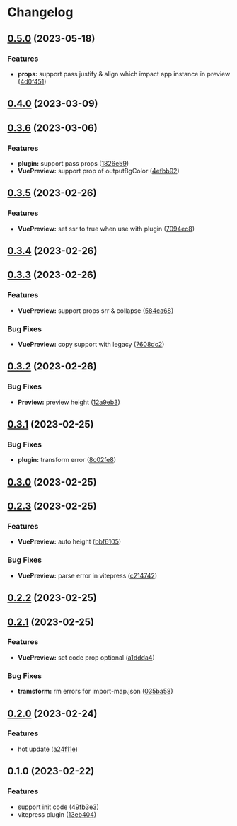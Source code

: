 # Changelog

## [0.5.0](https://github.com/liting-yes/vite-plugin-vue-preview/compare/0.4.0...0.5.0) (2023-05-18)


### Features

* **props:** support pass justify & align which impact app instance in preview ([4d0f451](https://github.com/liting-yes/vite-plugin-vue-preview/commit/4d0f451c4f32b6978a3603955a05dfa4c34d9a63))

## [0.4.0](https://github.com/liting-yes/vite-plugin-vue-preview/compare/0.3.6...0.4.0) (2023-03-09)

## [0.3.6](https://github.com/liting-yes/vite-plugin-vue-preview/compare/0.3.5...0.3.6) (2023-03-06)


### Features

* **plugin:** support pass props ([1826e59](https://github.com/liting-yes/vite-plugin-vue-preview/commit/1826e593575be7ec909a8961f13f6748cac92e96))
* **VuePreview:** support prop of outputBgColor ([4efbb92](https://github.com/liting-yes/vite-plugin-vue-preview/commit/4efbb9260bd60e5507936d9407259cb2e7a422af))

## [0.3.5](https://github.com/liting-yes/vite-plugin-vue-preview/compare/0.3.4...0.3.5) (2023-02-26)


### Features

* **VuePreview:** set ssr to true when use with plugin ([7094ec8](https://github.com/liting-yes/vite-plugin-vue-preview/commit/7094ec83b9dd04aa682b7d1e6fec31f4da00f548))

## [0.3.4](https://github.com/liting-yes/vite-plugin-vue-preview/compare/0.3.3...0.3.4) (2023-02-26)

## [0.3.3](https://github.com/liting-yes/vite-plugin-vue-preview/compare/0.3.2...0.3.3) (2023-02-26)


### Features

* **VuePreview:** support props srr & collapse ([584ca68](https://github.com/liting-yes/vite-plugin-vue-preview/commit/584ca687e314e7ce77b72c71164e9de0ba30efdc))


### Bug Fixes

* **VuePreview:** copy support with legacy ([7608dc2](https://github.com/liting-yes/vite-plugin-vue-preview/commit/7608dc2d84d5628478f646af6eef559db6ad64d0))

## [0.3.2](https://github.com/liting-yes/vite-plugin-vue-preview/compare/0.3.1...0.3.2) (2023-02-26)


### Bug Fixes

* **Preview:** preview height ([12a9eb3](https://github.com/liting-yes/vite-plugin-vue-preview/commit/12a9eb34e74c4cd0725f532938c198498d3e8365))

## [0.3.1](https://github.com/liting-yes/vite-plugin-vue-preview/compare/0.3.0...0.3.1) (2023-02-25)


### Bug Fixes

* **plugin:** transform error ([8c02fe8](https://github.com/liting-yes/vite-plugin-vue-preview/commit/8c02fe8083ee73b04ac895fb4dec2b72304634af))

## [0.3.0](https://github.com/liting-yes/vite-plugin-vue-preview/compare/0.2.3...0.3.0) (2023-02-25)

## [0.2.3](https://github.com/liting-yes/vite-plugin-vue-preview/compare/0.2.2...0.2.3) (2023-02-25)


### Features

* **VuePreview:** auto height ([bbf6105](https://github.com/liting-yes/vite-plugin-vue-preview/commit/bbf610517420d10618a6236324a2c92a258e3589))


### Bug Fixes

* **VuePreview:** parse error in vitepress ([c214742](https://github.com/liting-yes/vite-plugin-vue-preview/commit/c214742a1a40d7f4f510f32581ac713294ae750b))

## [0.2.2](https://github.com/liting-yes/vite-plugin-vue-preview/compare/0.2.1...0.2.2) (2023-02-25)

## [0.2.1](https://github.com/liting-yes/vite-plugin-vue-preview/compare/0.2.0...0.2.1) (2023-02-25)


### Features

* **VuePreview:** set code prop optional ([a1ddda4](https://github.com/liting-yes/vite-plugin-vue-preview/commit/a1ddda4e507691a746a182d451a4d9f842d7b256))


### Bug Fixes

* **tramsform:** rm errors for import-map.json ([035ba58](https://github.com/liting-yes/vite-plugin-vue-preview/commit/035ba58e8e7e930f1cba9cb16fefceaec480620e))

## [0.2.0](https://github.com/liting-yes/vite-plugin-vue-preview/compare/0.1.0...0.2.0) (2023-02-24)


### Features

* hot update ([a24f11e](https://github.com/liting-yes/vite-plugin-vue-preview/commit/a24f11eb177f4d91222f5ef11df598e027a7b231))

## 0.1.0 (2023-02-22)


### Features

* support init code ([49fb3e3](https://github.com/liting-yes/vite-plugin-vue-preview/commit/49fb3e31c91b7f79ce451770b0dfc5fea946bcde))
* vitepress plugin ([13eb404](https://github.com/liting-yes/vite-plugin-vue-preview/commit/13eb4043fb1cb103330966c41f0fb30139beec93))
